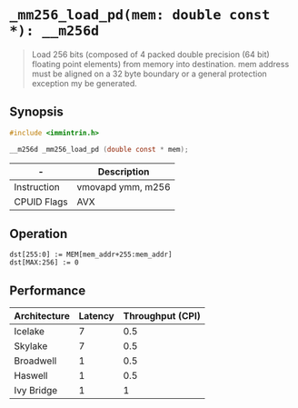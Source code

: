 `_mm256_load_pd(mem: double const *): __m256d`
==============================================

> Load 256 bits (composed of 4 packed double precision (64 bit) floating point elements) from memory into destination. mem address must be aligned on a 32 byte boundary or a general protection exception my be generated.

## Synopsis

```c
#include <immintrin.h>

__m256d _mm256_load_pd (double const * mem);
```

| -           | Description       |
| ----------- | ----------------- |
| Instruction | vmovapd ymm, m256 |
| CPUID Flags | AVX               |

## Operation

```
dst[255:0] := MEM[mem_addr+255:mem_addr]
dst[MAX:256] := 0
```

## Performance

| Architecture | Latency | Throughput (CPI) |
| ------------ | ------- | ---------------- |
| Icelake      | 7       | 0.5              |
| Skylake      | 7       | 0.5              |
| Broadwell    | 1       | 0.5              |
| Haswell      | 1       | 0.5              |
| Ivy Bridge   | 1       | 1                |
